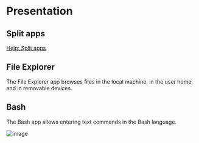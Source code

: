 # Presentation

## Split apps

[Help: Split apps](https://github.com/metropicture/help/blob/master/split-apps.md)

## File Explorer

The File Explorer app browses files in the local machine, in the user home, and in removable devices.

## Bash

The Bash app allows entering text commands in the Bash language.

![image](https://github.com/user-attachments/assets/d85525f3-2ba0-4e95-a83a-d0bbc04f6199)
